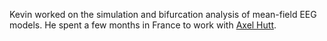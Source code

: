 Kevin worked on the simulation and bifurcation analysis of mean-field EEG models. He spent a few months in France to work with <a href="https://mimesis.inria.fr/members/axel-hutt/">Axel Hutt</a>.